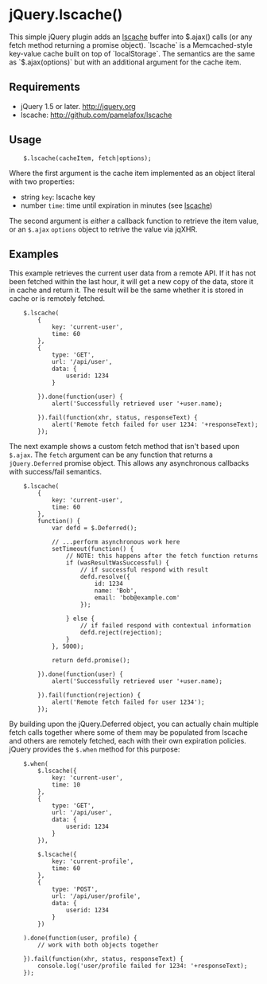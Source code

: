 jQuery.lscache()
================

This simple jQuery plugin adds an [lscache](http://github.com/pamelafox/lscache) buffer into
$.ajax() calls (or any fetch method returning a promise object). `lscache` is a Memcached-style
key-value cache built on top of `localStorage`. The semantics are the same as `$.ajax(options)`
but with an additional argument for the cache item.

Requirements
------------

- jQuery 1.5 or later. http://jquery.org
- lscache: http://github.com/pamelafox/lscache

Usage
-----

```
	$.lscache(cacheItem, fetch|options);
```

Where the first argument is the cache item implemented as an object literal with two properties:

 - string `key`: lscache key
 - number `time`: time until expiration in minutes (see [lscache](http://github.com/pamelafox/lscache#readme))

The second argument is *either* a callback function to retrieve the item value, or
an `$.ajax` `options` object to retrive the value via jqXHR.

Examples
--------

This example retrieves the current user data from a remote API. If it has not been fetched within the last hour,
it will get a new copy of the data, store it in cache and return it. The result will be the same whether it is
stored in cache or is remotely fetched.

```
	$.lscache(
		{
			key: 'current-user',
			time: 60
		},
		{
			type: 'GET',
			url: '/api/user',
			data: {
				userid: 1234
			}

		}).done(function(user) {
			alert('Successfully retrieved user '+user.name);

		}).fail(function(xhr, status, responseText) {
			alert('Remote fetch failed for user 1234: '+responseText);
		});
```

The next example shows a custom fetch method that isn't based upon `$.ajax`. The `fetch` argument can be any function
that returns a `jQuery.Deferred` promise object. This allows any asynchronous callbacks with success/fail semantics.

```
	$.lscache(
		{
			key: 'current-user',
			time: 60
		},
		function() {
			var defd = $.Deferred();

			// ...perform asynchronous work here
			setTimeout(function() {
				// NOTE: this happens after the fetch function returns
				if (wasResultWasSuccessful) {
					// if successful respond with result
					defd.resolve({
						id: 1234
						name: 'Bob',
						email: 'bob@example.com'
					});

				} else {
					// if failed respond with contextual information
					defd.reject(rejection);
				}
			}, 5000);

			return defd.promise();

		}).done(function(user) {
			alert('Successfully retrieved user '+user.name);

		}).fail(function(rejection) {
			alert('Remote fetch failed for user 1234');
		});
```

By building upon the jQuery.Deferred object, you can actually chain multiple fetch calls together where some of them may be
populated from lscache and others are remotely fetched, each with their own expiration policies. jQuery provides the
`$.when` method for this purpose:

```
	$.when(
		$.lscache({
			key: 'current-user',
			time: 10
		},
		{
			type: 'GET',
			url: '/api/user',
			data: {
				userid: 1234
			}
		}),

		$.lscache({
			key: 'current-profile',
			time: 60
		},
		{
			type: 'POST',
			url: '/api/user/profile',
			data: {
				userid: 1234
			}
		})

	).done(function(user, profile) {
		// work with both objects together

	}).fail(function(xhr, status, responseText) {
		console.log('user/profile failed for 1234: '+responseText);
	});
```
